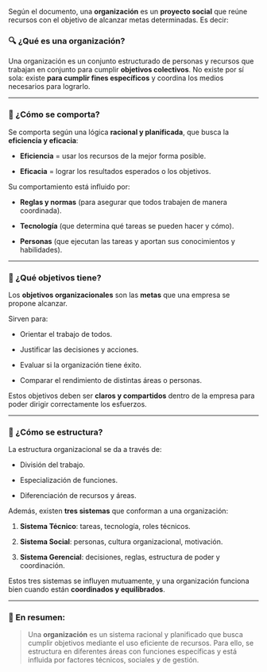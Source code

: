 Según el documento, una **organización** es un **proyecto social** que reúne recursos con el objetivo de alcanzar metas determinadas. Es decir:

### 🔍 ¿Qué es una organización?

Una organización es un conjunto estructurado de personas y recursos que trabajan en conjunto para cumplir **objetivos colectivos**. No existe por sí sola: existe **para cumplir fines específicos** y coordina los medios necesarios para lograrlo.

---

### 🧠 ¿Cómo se comporta?

Se comporta según una lógica **racional y planificada**, que busca la **eficiencia y eficacia**:

- **Eficiencia** = usar los recursos de la mejor forma posible.
    
- **Eficacia** = lograr los resultados esperados o los objetivos.
    

Su comportamiento está influido por:

- **Reglas y normas** (para asegurar que todos trabajen de manera coordinada).
    
- **Tecnología** (que determina qué tareas se pueden hacer y cómo).
    
- **Personas** (que ejecutan las tareas y aportan sus conocimientos y habilidades).
    

---

### 🎯 ¿Qué objetivos tiene?

Los **objetivos organizacionales** son las **metas** que una empresa se propone alcanzar.

Sirven para:

- Orientar el trabajo de todos.
    
- Justificar las decisiones y acciones.
    
- Evaluar si la organización tiene éxito.
    
- Comparar el rendimiento de distintas áreas o personas.
    

Estos objetivos deben ser **claros y compartidos** dentro de la empresa para poder dirigir correctamente los esfuerzos.

---

### 🧱 ¿Cómo se estructura?

La estructura organizacional se da a través de:

- División del trabajo.
    
- Especialización de funciones.
    
- Diferenciación de recursos y áreas.
    

Además, existen **tres sistemas** que conforman a una organización:

1. **Sistema Técnico**: tareas, tecnología, roles técnicos.
    
2. **Sistema Social**: personas, cultura organizacional, motivación.
    
3. **Sistema Gerencial**: decisiones, reglas, estructura de poder y coordinación.
    

Estos tres sistemas se influyen mutuamente, y una organización funciona bien cuando están **coordinados y equilibrados**.

---

### 📌 En resumen:

> Una **organización** es un sistema racional y planificado que busca cumplir objetivos mediante el uso eficiente de recursos. Para ello, se estructura en diferentes áreas con funciones específicas y está influida por factores técnicos, sociales y de gestión.
